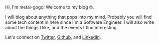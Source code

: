 Hi, I'm metal-gogo! Welcome to my blog 🤓.

I will blog about anything that pops into my mind. Probably you will find some tech content in here since I'm a Software Engineer. I will also write about the things I like, and the events I find interesting.

Let's connect on [Twitter][metal-gogo:twitter], [Github][metal-gogo:github], and [LinkedIn][metal-gogo:linkedin].

<!-- Links reference -->

[metal-gogo:twitter]: https://twitter.com/metal_gogo
[metal-gogo:github]: https://github.com/metal-gogo/
[metal-gogo:linkedin]: https://www.linkedin.com/in/danielgonzalezg/?locale=en_US
	